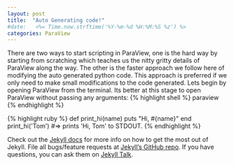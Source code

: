 ```yaml
---
layout: post
title:  "Auto Generating code!"
#date:   <%= Time.now.strftime('%Y-%m-%d %H:%M:%S %z') %>
categories: ParaView
---
```

There are two ways to start scripting in ParaView, one is the hard way by starting from scratching which teaches us the nitty gritty details of ParaView along the way. The other is the faster approach we follow here of modifying the auto generated python code. This approach is preferred if we only need to make small modifications to the code generated. Lets begin by opening ParaView from the terminal. Its better at this stage to open ParaView without passing any arguments:
{% highlight shell %}
paraview 
{% endhighlight %}

{% highlight ruby %}
def print_hi(name)
  puts "Hi, #{name}"
end
print_hi('Tom')
#=> prints 'Hi, Tom' to STDOUT.
{% endhighlight %}

Check out the [Jekyll docs][jekyll-docs] for more info on how to get the most out of Jekyll. File all bugs/feature requests at [Jekyll’s GitHub repo][jekyll-gh]. If you have questions, you can ask them on [Jekyll Talk][jekyll-talk].

[jekyll-docs]: https://jekyllrb.com/docs/home
[jekyll-gh]:   https://github.com/jekyll/jekyll
[jekyll-talk]: https://talk.jekyllrb.com/
